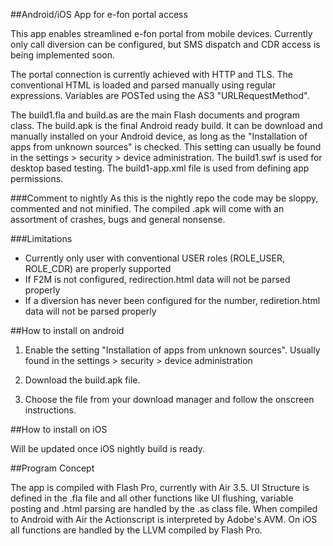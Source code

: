 ##Android/iOS App for e-fon portal access

This app enables streamlined e-fon portal from mobile devices. Currently only call diversion can be configured, but SMS dispatch and CDR access is being implemented soon. 

The portal connection is currently achieved with HTTP and TLS. The conventional HTML is loaded and parsed manually using regular expressions. Variables are POSTed using the AS3 "URLRequestMethod".

The build1.fla and build.as are the main Flash documents and program class. The build.apk is the final Android ready build. It can be download and manually installed on your Android device, as long as the "Installation of apps from unknown sources" is checked. This setting can usually be found in the settings > security > device administration. The build1.swf is used for desktop based testing. The build1-app.xml file is used from defining app permissions.

###Comment to nightly
As this is the nightly repo the code may be sloppy, commented and not minified. The compiled .apk will come with an assortment of crashes, bugs and general nonsense.

###Limitations
* Currently only user with conventional USER roles (ROLE_USER, ROLE_CDR) are properly supported
* If F2M is not configured, redirection.html data will not be parsed properly
* If a diversion has never been configured for the number, rediretion.html data will not be parsed properly

##How to install on android

1. Enable the setting "Installation of apps from unknown sources". Usually found in the settings > security > device administration

2. Download the build.apk file.

3. Choose the file from your download manager and follow the onscreen instructions.

##How to install on iOS

Will be updated once iOS nightly build is ready.

##Program Concept

The app is compiled with Flash Pro, currently with Air 3.5. UI Structure is defined in the .fla file and all other functions like UI flushing, variable posting and .html parsing are handled by the .as class file. When compiled to Android with Air the Actionscript is interpreted by Adobe's AVM. On iOS all functions are handled by the LLVM compiled by Flash Pro.


